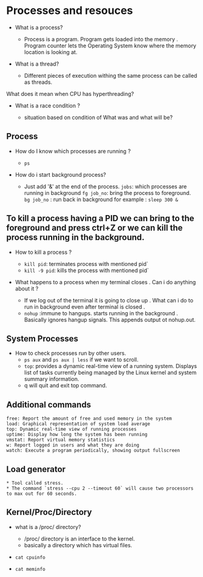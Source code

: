 # Processes and resouces

* What is a process?
	* Process is a program. Program gets loaded into the memory . Program counter lets the Operating System know where the memory location is looking at.

* What is a thread?
	* Different pieces of execution withing the same process can be called as threads.



What does it mean when CPU has hyperthreading?



* What is a race condition ?

	* situation based on condition of What was and what will be?

## Process

* How do I know which processes are running ?

	* `ps`

* How do i start background process?

	* Just add '&' at the end of the process.
	`jobs`: which processes are running in background
	`fg job_no`: bring the process to foreground.
	`bg job_no` : run back in background
	for example : `sleep 300 &` 
 
## To kill a process having a PID we can bring to the foreground and press ctrl+Z or we can kill the process running in the background.
 
* How to kill a process ?

	* `kill pid`: terminates process with mentioned pid`
	* `kill -9 pid`: kills the process with mentioned pid`

* What happens to a process when my terminal closes . Can i do anything about it ?
	* If we log out of the terminal it is going to close up . What can i do to run in background even after terminal is closed .
	* `nohup` :immune to hangups. starts running in the background . Basically ignores hangup signals. This appends output ot nohup.out.

## System Processes

* How to check processes run by other users.
	* `ps aux` and `ps aux | less` if we want to scroll.
	* `top`: provides a dynamic real-time view of a running system. Displays list of tasks currently being managed by the Linux kernel and system summary information.
	* q will quit and exit top command.
	
## Additional commands
	free: Report the amount of free and used memory in the system
	load: Graphical representation of system load average
	top: Dynamic real-time view of running processes
	uptime: Display how long the system has been running
	vmstat: Report virtual memory statistics
	w: Report logged in users and what they are doing
	watch: Execute a program periodically, showing output fullscreen

## Load generator 

	* Tool called stress.
	* The command `stress --cpu 2 --timeout 60` will cause two processors to max out for 60 seconds.

## Kernel/Proc/Directory

* what is a /proc/ directory?
	* /proc/ directory is an interface to the kernel.
	* basically a directory which has virtual files.

* `cat cpuinfo`
* `cat meminfo`